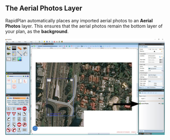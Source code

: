 ## The Aerial Photos Layer 

RapidPlan automatically places any imported aerial photos to an **Aerial Photos** layer. This ensures that the aerial photos remain the bottom layer of your plan, as the **background**. 

![The_Aerial_Photos_Layer](./assets/The_Aerial_Photos_Layer.jpg)